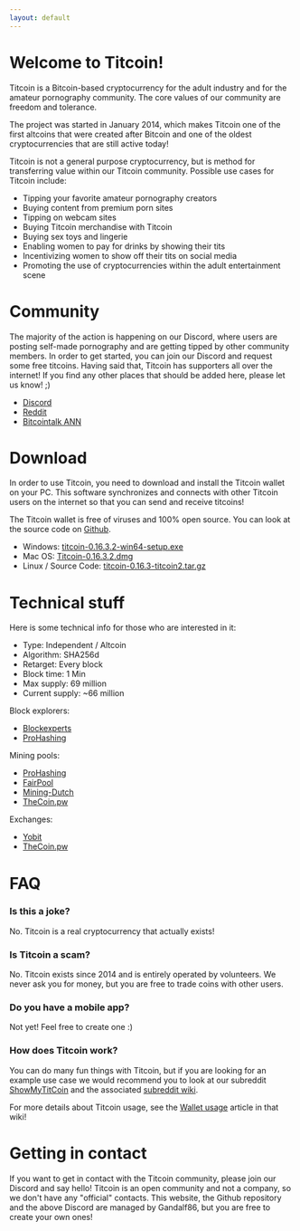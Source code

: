 ```yaml
---
layout: default
---
```


# Welcome to Titcoin!

Titcoin is a Bitcoin-based cryptocurrency for the adult industry and for the amateur pornography community. The core values of our community are freedom and tolerance.

The project was started in January 2014, which makes Titcoin one of the first altcoins that were created after Bitcoin and one of the oldest cryptocurrencies that are still active today!

Titcoin is not a general purpose cryptocurrency, but is method for transferring value within our Titcoin community. Possible use cases for Titcoin include:

* Tipping your favorite amateur pornography creators
* Buying content from premium porn sites
* Tipping on webcam sites
* Buying Titcoin merchandise with Titcoin
* Buying sex toys and lingerie
* Enabling women to pay for drinks by showing their tits
* Incentivizing women to show off their tits on social media
* Promoting the use of cryptocurrencies within the adult entertainment scene

# Community

The majority of the action is happening on our Discord, where users are posting self-made pornography and are getting tipped by other community members. In order to get started, you can join our Discord and request some free titcoins. Having said that, Titcoin has supporters all over the internet! If you find any other places that should be added here, please let us know! ;)

* [Discord](https://discord.gg/PADaP7s)
* [Reddit](https://www.reddit.com/r/showmytitcoin/)
* [Bitcointalk ANN](https://bitcointalk.org/index.php?topic=5018869.0)

# Download

In order to use Titcoin, you need to download and install the Titcoin wallet on your PC. This software synchronizes and connects with other Titcoin users on the internet so that you can send and receive titcoins!

The Titcoin wallet is free of viruses and 100% open source. You can look at the source code on [Github](https://github.com/titcoin/titcoin/).

* Windows: [titcoin-0.16.3.2-win64-setup.exe](https://github.com/titcoin/titcoin/releases/download/v0.16.3-titcoin2/titcoin-0.16.3.2-win64-setup.exe)
* Mac OS: [Titcoin-0.16.3.2.dmg](https://github.com/titcoin/titcoin/releases/download/v0.16.3-titcoin2/Titcoin-0.16.3.2.dmg)
* Linux / Source Code: [titcoin-0.16.3-titcoin2.tar.gz](https://github.com/titcoin/titcoin/archive/v0.16.3-titcoin2.tar.gz)

# Technical stuff

Here is some technical info for those who are interested in it:

* Type: Independent / Altcoin
* Algorithm: SHA256d
* Retarget: Every block
* Block time: 1 Min
* Max supply: 69 million
* Current supply: ~66 million

Block explorers:
* [Blockexperts](https://www.blockexperts.com/tit)
* [ProHashing](https://prohashing.com/explorer/Titcoin/)

Mining pools:
* [ProHashing](https://prohashing.com/explorer/Titcoin/)
* [FairPool](https://fairpool.pro/site/coins?coin=TIT)
* [Mining-Dutch](https://www.mining-dutch.nl/pools/titcoin.php?page=statistics&action=pool)
* [TheCoin.pw](https://tit.thecoin.pw/)

Exchanges:
* [Yobit](https://yobit.net/en/trade/TIT/BTC)
* [TheCoin.pw](https://exchange.thecoin.pw)

# FAQ

### Is this a joke?

No. Titcoin is a real cryptocurrency that actually exists!

### Is Titcoin a scam?

No. Titcoin exists since 2014 and is entirely operated by volunteers. We never ask you for money, but you are free to trade coins with other users.

### Do you have a mobile app?

Not yet! Feel free to create one :)

### How does Titcoin work?

You can do many fun things with Titcoin, but if you are looking for an example use case we would recommend you to look at our subreddit [ShowMyTitCoin](https://www.reddit.com/r/showmytitcoin/?f=flair_name%3A%22Titcoin%22) and the associated [subreddit wiki](https://www.reddit.com/r/showmytitcoin/wiki/index).

For more details about Titcoin usage, see the [Wallet usage](https://www.reddit.com/r/showmytitcoin/wiki/wallet_usage) article in that wiki!

# Getting in contact

If you want to get in contact with the Titcoin community, please join our Discord and say hello! Titcoin is an open community and not a company, so we don't have any "official" contacts. This website, the Github repository and the above Discord are managed by Gandalf86, but you are free to create your own ones!
